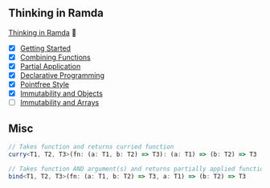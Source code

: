 ## Thinking in Ramda

[Thinking in Ramda](http://randycoulman.com/blog/categories/thinking-in-ramda/) 🤟

 - [x] [Getting Started](http://randycoulman.com/blog/2016/05/24/thinking-in-ramda-getting-started/)
 - [x] [Combining Functions](http://randycoulman.com/blog/2016/05/31/thinking-in-ramda-combining-functions/)
 - [x] [Partial Application](http://randycoulman.com/blog/2016/06/07/thinking-in-ramda-partial-application/)
 - [x] [Declarative Programming](http://randycoulman.com/blog/2016/06/14/thinking-in-ramda-declarative-programming/)
 - [x] [Pointfree Style](http://randycoulman.com/blog/2016/06/21/thinking-in-ramda-pointfree-style/)
 - [x] [Immutability and Objects](http://randycoulman.com/blog/2016/06/28/thinking-in-ramda-immutability-and-objects/)
 - [ ] [Immutability and Arrays](http://randycoulman.com/blog/2016/07/05/thinking-in-ramda-immutability-and-arrays/)

## Misc

```ts
// Takes function and returns curried function
curry<T1, T2, T3>(fn: (a: T1, b: T2) => T3): (a: T1) => (b: T2) => T3

// Takes function AND argument(s) and returns partially applied function
bind<T1, T2, T3>(fn: (a: T1, b: T2) => T3, a: T1) => (b: T2) => T3
```
